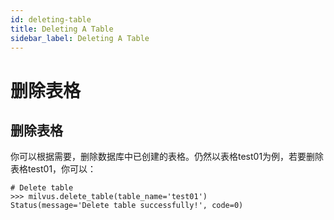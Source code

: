 ```yaml
---
id: deleting-table
title: Deleting A Table
sidebar_label: Deleting A Table
---
```


# 删除表格
## 删除表格
你可以根据需要，删除数据库中已创建的表格。仍然以表格test01为例，若要删除表格test01，你可以：

```
# Delete table
>>> milvus.delete_table(table_name='test01')
Status(message='Delete table successfully!', code=0)
```
